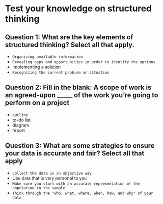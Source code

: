 # Test your knowledge on structured thinking

## Question 1: What are the key elements of structured thinking? Select all that apply.

- `Organizing available information`
- `Revealing gaps and opportunities in order to identify the options`
- Implementing a solution
- `Recognizing the current problem or situation`
  
## Question 2: Fill in the blank: A scope of work is an agreed-upon _____ of the work you’re going to perform on a project

- `outline`
- to-do list
- diagram
- report

## Question 3: What are some strategies to ensure your data is accurate and fair? Select all that apply

- `Collect the data in an objective way`
- Use data that is very personal to you
- `Make sure you start with an accurate representation of the population in the sample`
- `Think through the "who, what, where, when, how, and why" of your data`